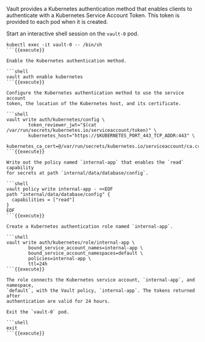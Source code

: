 Vault provides a Kubernetes authentication method that enables clients to
authenticate with a Kubernetes Service Account Token. This token is provided to
each pod when it is created.

Start an interactive shell session on the `vault-0` pod.

```shell
kubectl exec -it vault-0 -- /bin/sh
```{{execute}}

Enable the Kubernetes authentication method.

```shell
vault auth enable kubernetes
```{{execute}}

Configure the Kubernetes authentication method to use the service account
token, the location of the Kubernetes host, and its certificate.

```shell
vault write auth/kubernetes/config \
        token_reviewer_jwt="$(cat /var/run/secrets/kubernetes.io/serviceaccount/token)" \
        kubernetes_host="https://$KUBERNETES_PORT_443_TCP_ADDR:443" \
        kubernetes_ca_cert=@/var/run/secrets/kubernetes.io/serviceaccount/ca.crt
```{{execute}}

Write out the policy named `internal-app` that enables the `read` capability
for secrets at path `internal/data/database/config`.

```shell
vault policy write internal-app - <<EOF
path "internal/data/database/config" {
  capabilities = ["read"]
}
EOF
```{{execute}}

Create a Kubernetes authentication role named `internal-app`.

```shell
vault write auth/kubernetes/role/internal-app \
        bound_service_account_names=internal-app \
        bound_service_account_namespaces=default \
        policies=internal-app \
        ttl=24h
```{{execute}}

The role connects the Kubernetes service account, `internal-app`, and namespace,
`default`, with the Vault policy, `internal-app`. The tokens returned after
authentication are valid for 24 hours.

Exit the `vault-0` pod.

```shell
exit
```{{execute}}